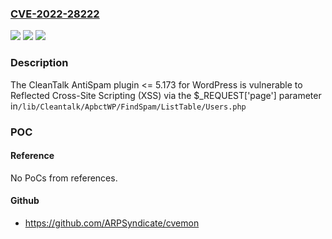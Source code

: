### [CVE-2022-28222](https://cve.mitre.org/cgi-bin/cvename.cgi?name=CVE-2022-28222)
![](https://img.shields.io/static/v1?label=Product&message=CleanTalk%20AntiSpam&color=blue)
![](https://img.shields.io/static/v1?label=Version&message=n%2Fa&color=blue)
![](https://img.shields.io/static/v1?label=Vulnerability&message=CWE-79%20Cross-site%20Scripting%20(XSS)&color=brighgreen)

### Description

The CleanTalk AntiSpam plugin <= 5.173 for WordPress is vulnerable to Reflected Cross-Site Scripting (XSS) via the $_REQUEST['page'] parameter in`/lib/Cleantalk/ApbctWP/FindSpam/ListTable/Users.php`

### POC

#### Reference
No PoCs from references.

#### Github
- https://github.com/ARPSyndicate/cvemon

